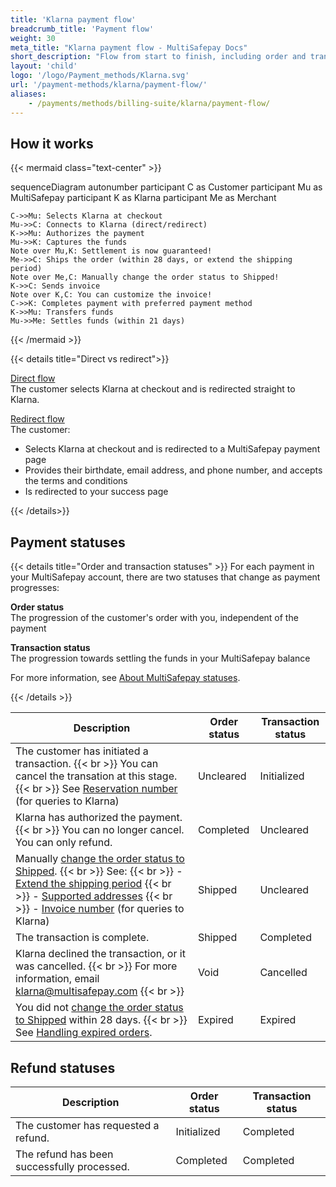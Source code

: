 ```yaml
---
title: 'Klarna payment flow'
breadcrumb_title: 'Payment flow'
weight: 30
meta_title: "Klarna payment flow - MultiSafepay Docs"
short_description: "Flow from start to finish, including order and transaction status changes"
layout: 'child'
logo: '/logo/Payment_methods/Klarna.svg'
url: '/payment-methods/klarna/payment-flow/'
aliases:
    - /payments/methods/billing-suite/klarna/payment-flow/
---
```


## How it works

{{< mermaid class="text-center" >}}

sequenceDiagram
    autonumber
    participant C as Customer
    participant Mu as MultiSafepay
    participant K as Klarna
    participant Me as Merchant

    C->>Mu: Selects Klarna at checkout
    Mu->>C: Connects to Klarna (direct/redirect)
    K->>Mu: Authorizes the payment
    Mu->>K: Captures the funds
    Note over Mu,K: Settlement is now guaranteed!
    Me->>C: Ships the order (within 28 days, or extend the shipping period)
    Note over Me,C: Manually change the order status to Shipped! 
    K->>C: Sends invoice 
    Note over K,C: You can customize the invoice! 
    C->>K: Completes payment with preferred payment method
    K->>Mu: Transfers funds 
    Mu->>Me: Settles funds (within 21 days)

{{< /mermaid >}}
&nbsp;  

{{< details title="Direct vs redirect">}}

[Direct flow](/api/#klarna---direct)  
The customer selects Klarna at checkout and is redirected straight to Klarna.  

[Redirect flow](/api/#klarna---redirect)  
The customer:

- Selects Klarna at checkout and is redirected to a MultiSafepay payment page 
- Provides their birthdate, email address, and phone number, and accepts the terms and conditions
- Is redirected to your success page

{{< /details>}}


## Payment statuses

{{< details title="Order and transaction statuses" >}}
For each payment in your MultiSafepay account, there are two statuses that change as payment progresses:

**Order status**  
The progression of the customer's order with you, independent of the payment

**Transaction status**  
The progression towards settling the funds in your MultiSafepay balance

For more information, see [About MultiSafepay statuses](/payments/multisafepay-statuses/).

{{< /details >}}

| Description | Order status | Transaction status |
|---|---|---|
| The customer has initiated a transaction. {{< br >}} You can cancel the transation at this stage. {{< br >}} See [Reservation number](/payment-methods/klarna/reservation-invoice-numbers/) (for queries to Klarna) | Uncleared   | Initialized  |
| Klarna has authorized the payment. {{< br >}} You can no longer cancel. You can only refund. | Completed  | Uncleared  |
| Manually [change the order status to Shipped](/payments/methods/billing-suite/klarna/user-guide/changing-order-status-to-shipped/). {{< br >}} See: {{< br >}} - [Extend the shipping period](/payments/methods/billing-suite/klarna/user-guide/extending-shipping-period/) {{< br >}} - [Supported addresses](/payments/methods/billing-suite/klarna/user-guide/supported-addresses/) {{< br >}} - [Invoice number](/payment-methods/klarna/reservation-invoice-numbers/) (for queries to Klarna) | Shipped | Uncleared |
| The transaction is complete. | Shipped    | Completed  |
| Klarna declined the transaction, or it was cancelled. {{< br >}} For more information, email <klarna@multisafepay.com> {{< br >}}    | Void   | Cancelled |
| You did not [change the order status to Shipped](/payment-methods/klarna/changing-order-status-to-shipped/) within 28 days. {{< br >}} See [Handling expired orders](/payment-methods/klarna/handling-expired-orders/).  | Expired    | Expired    |

## Refund statuses

| Description  | Order status      | Transaction status |
|-----|----|------|
| The customer has requested a refund. | Initialized    | Completed   |
| The refund has been successfully processed.  | Completed      | Completed   |



